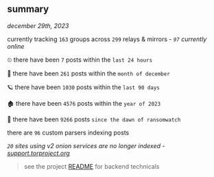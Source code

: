 
## summary
_december 29th, 2023_

currently tracking `163` groups across `299` relays & mirrors - _`97` currently online_

⏲ there have been `7` posts within the `last 24 hours`

🦈 there have been `261` posts within the `month of december`

🪐 there have been `1030` posts within the `last 90 days`

🏚 there have been `4576` posts within the `year of 2023`

🦕 there have been `9266` posts `since the dawn of ransomwatch`

there are `96` custom parsers indexing posts

_`20` sites using v2 onion services are no longer indexed - [support.torproject.org](https://support.torproject.org/onionservices/v2-deprecation/)_

> see the project [README](https://github.com/joshhighet/ransomwatch#ransomwatch--) for backend technicals
